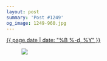 ```yaml
---
layout: post
summary: 'Post #1249'
og_image: 1249-960.jpg
---
```


<p>
 <time>
  <a href="/1249">
   {{ page.date | date: "%B %-d, %Y" }}
  </a>
 </time>
 <a href="/1249">
  <figure data-taken="12/20/2020">
   <img sizes="(min-width: 700px) 50vw, calc(100vw - 2rem)" src="{{ site.assets_url }}/1249-480.jpg" srcset="{{ site.assets_url }}/1249-240.jpg 240w, {{ site.assets_url }}/1249-480.jpg 480w, {{ site.assets_url }}/1249-720.jpg 720w, {{ site.assets_url }}/1249-960.jpg 960w"/>
  </figure>
 </a>
</p>
